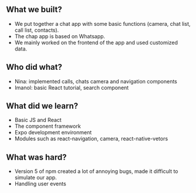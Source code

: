 ## What we built?
- We put together a chat app with some basic functions (camera, chat list, call list, contacts).
- The chap app is based on Whatsapp.
- We mainly worked on the frontend of the app and used customized data.
## Who did what?
- Nina: implemented calls, chats camera and navigation components
- Imanol: basic React tutorial, search component
## What did we learn?
- Basic JS and React
- The component framework
- Expo development environment
- Modules such as react-navigation, camera, react-native-vetors
## What was hard?
- Version 5 of npm created a lot of annoying bugs, made it difficult to simulate our app.
- Handling user events
